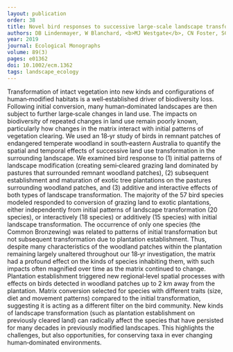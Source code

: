 ```yaml
---
layout: publication
order: 38
title: Novel bird responses to successive large-scale landscape transformations.
authors: DB Lindenmayer, W Blanchard, <b>MJ Westgate</b>, CN Foster, SC Banks, PS Barton, K Ikin & BC Scheele
year: 2019
journal: Ecological Monographs
volume: 89(3)
pages: e01362
doi: 10.1002/ecm.1362
tags: landscape_ecology
---
```

Transformation of intact vegetation into new kinds and configurations of human‐modified habitats is a well‐established driver of biodiversity loss. Following initial conversion, many human‐dominated landscapes are then subject to further large‐scale changes in land use. The impacts on biodiversity of repeated changes in land use remain poorly known, particularly how changes in the matrix interact with initial patterns of vegetation clearing. We used an 18‐yr study of birds in remnant patches of endangered temperate woodland in south‐eastern Australia to quantify the spatial and temporal effects of successive land use transformation in the surrounding landscape. We examined bird response to (1) initial patterns of landscape modification (creating semi‐cleared grazing land dominated by pastures that surrounded remnant woodland patches), (2) subsequent establishment and maturation of exotic tree plantations on the pastures surrounding woodland patches, and (3) additive and interactive effects of both types of landscape transformation. The majority of the 57 bird species modeled responded to conversion of grazing land to exotic plantations, either independently from initial patterns of landscape transformation (20 species), or interactively (18 species) or additively (15 species) with initial landscape transformation. The occurrence of only one species (the Common Bronzewing) was related to patterns of initial transformation but not subsequent transformation due to plantation establishment. Thus, despite many characteristics of the woodland patches within the plantation remaining largely unaltered throughout our 18‐yr investigation, the matrix had a profound effect on the kinds of species inhabiting them, with such impacts often magnified over time as the matrix continued to change. Plantation establishment triggered new regional‐level spatial processes with effects on birds detected in woodland patches up to 2 km away from the plantation. Matrix conversion selected for species with different traits (size, diet and movement patterns) compared to the initial transformation, suggesting it is acting as a different filter on the bird community. New kinds of landscape transformation (such as plantation establishment on previously cleared land) can radically affect the species that have persisted for many decades in previously modified landscapes. This highlights the challenges, but also opportunities, for conserving taxa in ever changing human‐dominated environments.